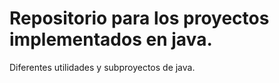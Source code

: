 Repositorio para los proyectos implementados en java.
====
Diferentes utilidades y subproyectos de java.



